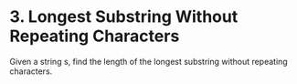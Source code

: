 # 3. Longest Substring Without Repeating Characters


Given a string s, find the length of the longest 
substring
 without repeating characters.

 
